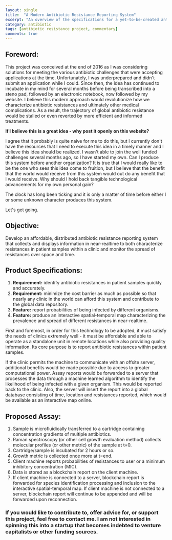 ```yaml
---
layout: single
title:  "A Modern Antibiotic Resistance Reporting System"
excerpt: "An overview of the specifications for a yet-to-be-created antibiotic resistance reporting system."
category: antibiotic
tags: [antibiotic resistance project, commentary]
comments: true
---
```


## Foreword:

This project was conceived at the end of 2016 as I was considering solutions for meeting the various antibiotic challenges that were accepting applications at the time. Unfortunately, I was underprepared and didn't submit an application while I could. Since then, the idea has continued to incubate in my mind for several months before being transcribed into a steno pad, followed by an electronic notebook, now followed by my website. I believe this modern approach would revolutionize how we characterize antibiotic resistances and ultimately other medical complications. As a result, the trajectory of global antibiotic resistance would be stalled or even reverted by more efficient and informed treatments.

**If I believe this is a great idea - why post it openly on this website?**

I agree that it probably is quite naive for me to do this, but I currently don't have the resources that I need to execute this idea in a timely manner and I believe this idea should be realized. I wasn't able to join the well funded challenges several months ago, so I have started my own. Can I produce this system before another organization? It is true that I would really like to be the one who sees this idea come to fruition, but I believe that the benefit that the world would receive from this system would out do any benefit that I would receive. Why should I hold back tangible technological advancements for my own personal gain?

The clock has long been ticking and it is only a matter of time before either I or some unknown character produces this system.

Let's get going.

## Objective:

Develop an affordable, distributed antibiotic resistance reporting system that collects and displays information in near-realtime to both characterize resistances in patient samples within a clinic and monitor the spread of resistances over space and time.

## Product Specifications:

1. **Requirement:** identify antibiotic resistances in patient samples quickly and accurately.
2. **Requirement:** minimize the cost barrier as much as possible so that nearly any clinic in the world can afford this system and contribute to the global data repository.
2. **Feature:** report probabilities of being infected by different organisms.
3. **Feature:** produce an interactive spatial-temporal map characterizing the prevalence and spread of different resistances in near-realtime.

First and foremost, in order for this technology to be adopted, it must satisfy the needs of clinics extremely well - it must be affordable and able to operate as a standalone unit in remote locations while also providing quality information. Its core purpose is to report antibiotic resistances within patient samples.

If the clinic permits the machine to communicate with an offsite server, additional benefits would be made possible due to access to greater computational power. Assay reports would be forwarded to a server that processes the data through a machine learned algorithm to identify the likelihood of being infected with a given organism. This would be reported back to the clinic. Also, the server will insert the report into a global database consisting of time, location and resistances reported, which would be available as an interactive map online.

## Proposed Assay:

1. Sample is microfluidically transferred to a cartridge containing concentration gradients of multiple antibiotics.
2. Raman spectroscopy (or other cell growth evaluation method) collects molecular profiles (or other metric) of the sample at t=0.
3. Cartridge/sample is incubated for 2 hours or so.
4. Growth metric is collected once more at t=end.
5. Client machine reports probabilities of resistances to user or a minimum inhibitory concentration (MIC).
6. Data is stored as a blockchain report on the client machine.
7. If client machine is connected to a server, blockchain report is forwarded for species identification processing and inclusion to the interactive spatial-temporal map. If client machine is not connected to a server, blockchain report will continue to be appended and will be forwarded upon reconnection.

### If you would like to contribute to, offer advice for, or support this project, feel free to contact me. I am not interested in spinning this into a startup that becomes indebted to venture capitalists or other funding sources.
